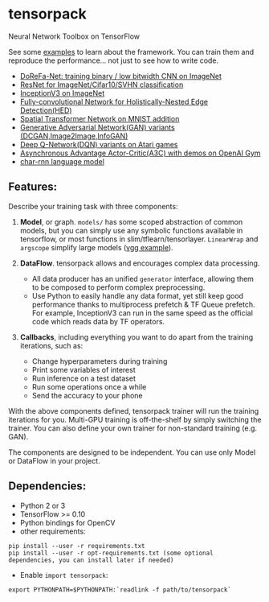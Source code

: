 # tensorpack
Neural Network Toolbox on TensorFlow

See some [examples](examples) to learn about the framework.
You can train them and reproduce the performance... not just to see how to write code.

+ [DoReFa-Net: training binary / low bitwidth CNN on ImageNet](examples/DoReFa-Net)
+ [ResNet for ImageNet/Cifar10/SVHN classification](examples/ResNet)
+ [InceptionV3 on ImageNet](examples/Inception/inceptionv3.py)
+ [Fully-convolutional Network for Holistically-Nested Edge Detection(HED)](examples/HED)
+ [Spatial Transformer Network on MNIST addition](examples/SpatialTransformer)
+ [Generative Adversarial Network(GAN) variants (DCGAN,Image2Image,InfoGAN)](examples/GAN)
+ [Deep Q-Network(DQN) variants on Atari games](examples/Atari2600)
+ [Asynchronous Advantage Actor-Critic(A3C) with demos on OpenAI Gym](examples/OpenAIGym)
+ [char-rnn language model](examples/char-rnn)

## Features:

Describe your training task with three components:

1. __Model__, or graph. `models/` has some scoped abstraction of common models, but you can simply use
	 any symbolic functions available in tensorflow, or most functions in slim/tflearn/tensorlayer.
	`LinearWrap` and `argscope` simplify large models ([vgg example](https://github.com/ppwwyyxx/tensorpack/blob/master/examples/load-vgg16.py)).

2. __DataFlow__. tensorpack allows and encourages complex data processing.

	+ All data producer has an unified `generator` interface, allowing them to be composed to perform complex preprocessing.
	+ Use Python to easily handle any data format, yet still keep good performance thanks to multiprocess prefetch & TF Queue prefetch.
	For example, InceptionV3 can run in the same speed as the official code which reads data by TF operators.

3. __Callbacks__, including everything you want to do apart from the training iterations, such as:
	+ Change hyperparameters during training
	+ Print some variables of interest
	+ Run inference on a test dataset
	+ Run some operations once a while
	+ Send the accuracy to your phone

With the above components defined, tensorpack trainer will run the training iterations for you.
Multi-GPU training is off-the-shelf by simply switching the trainer.
You can also define your own trainer for non-standard training (e.g. GAN).

The components are designed to be independent. You can use only Model or DataFlow in your project.

## Dependencies:

+ Python 2 or 3
+ TensorFlow >= 0.10
+ Python bindings for OpenCV
+ other requirements:
```
pip install --user -r requirements.txt
pip install --user -r opt-requirements.txt (some optional dependencies, you can install later if needed)
```
+ Enable `import tensorpack`:
```
export PYTHONPATH=$PYTHONPATH:`readlink -f path/to/tensorpack`
```
